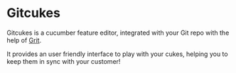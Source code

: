 Gitcukes
========

Gitcukes is a cucumber feature editor, integrated with your Git repo with the
help of [Grit](https://github.com/mojombo/grit).

It provides an user friendly interface to play with your cukes, helping you to
keep them in sync with your customer!

